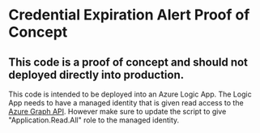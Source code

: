 # Credential Expiration Alert Proof of Concept
## This code is a proof of concept and should not deployed directly into production.

This code is intended to be deployed into an Azure Logic App. The Logic App needs to have a managed identity that is given read access to the [Azure Graph API](https://docs.microsoft.com/en-us/azure/app-service/scenario-secure-app-access-microsoft-graph-as-app?tabs=azure-cli%2Ccommand-line#grant-access-to-microsoft-graph). However make sure to update the script to give "Application.Read.All" role to the managed identity.